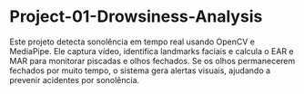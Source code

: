 # Project-01-Drowsiness-Analysis
Este projeto detecta sonolência em tempo real usando OpenCV e MediaPipe. Ele captura vídeo, identifica landmarks faciais e calcula o EAR e MAR para monitorar piscadas e olhos fechados. Se os olhos permanecerem fechados por muito tempo, o sistema gera alertas visuais, ajudando a prevenir acidentes por sonolência.

